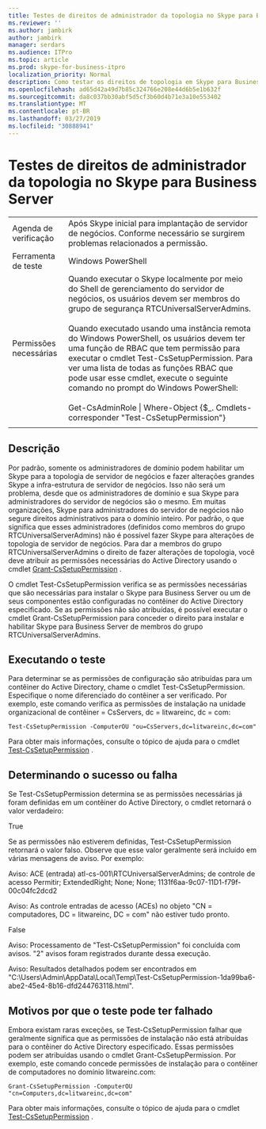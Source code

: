 ```yaml
---
title: Testes de direitos de administrador da topologia no Skype para Business Server
ms.reviewer: ''
ms.author: jambirk
author: jambirk
manager: serdars
ms.audience: ITPro
ms.topic: article
ms.prod: skype-for-business-itpro
localization_priority: Normal
description: Como testar os direitos de topologia em Skype para Business Server
ms.openlocfilehash: ad65d42a49d7b85c324766e208e44d6b5e1b632f
ms.sourcegitcommit: da8c037bb30abf5d5cf3b60d4b71e3a10e553402
ms.translationtype: MT
ms.contentlocale: pt-BR
ms.lasthandoff: 03/27/2019
ms.locfileid: "30888941"
---
```

# <a name="testing-admin-topology-rights-in-skype-for-business-server"></a>Testes de direitos de administrador da topologia no Skype para Business Server

| | |
|--|--|
|Agenda de verificação|Após Skype inicial para implantação de servidor de negócios. Conforme necessário se surgirem problemas relacionados a permissão.|
|Ferramenta de teste|Windows PowerShell|
|Permissões necessárias|Quando executar o Skype localmente por meio do Shell de gerenciamento do servidor de negócios, os usuários devem ser membros do grupo de segurança RTCUniversalServerAdmins.<br/><br/>Quando executado usando uma instância remota do Windows PowerShell, os usuários devem ter uma função de RBAC que tem permissão para executar o cmdlet Test-CsSetupPermission. Para ver uma lista de todas as funções RBAC que pode usar esse cmdlet, execute o seguinte comando no prompt do Windows PowerShell:<br/><br/>Get-CsAdminRole \| Where-Object {$_. Cmdlets-corresponder "Test-CsSetupPermission"}|
|||

## <a name="description"></a>Descrição

Por padrão, somente os administradores de domínio podem habilitar um Skype para a topologia de servidor de negócios e fazer alterações grandes Skype a infra-estrutura de servidor de negócios. Isso não será um problema, desde que os administradores de domínio e sua Skype para administradores do servidor de negócios são o mesmo. Em muitas organizações, Skype para administradores do servidor de negócios não segure direitos administrativos para o domínio inteiro. Por padrão, o que significa que esses administradores (definidos como membros do grupo RTCUniversalServerAdmins) não é possível fazer Skype para alterações de topologia de servidor de negócios. Para dar a membros do grupo RTCUniversalServerAdmins o direito de fazer alterações de topologia, você deve atribuir as permissões necessárias do Active Directory usando o cmdlet [Grant-CsSetupPermission](https://docs.microsoft.com/en-us/powershell/module/skype/Grant-CsSetupPermission) .
 
O cmdlet Test-CsSetupPermission verifica se as permissões necessárias que são necessárias para instalar o Skype para Business Server ou um de seus componentes estão configuradas no contêiner do Active Directory especificado. Se as permissões não são atribuídas, é possível executar o cmdlet Grant-CsSetupPermission para conceder o direito para instalar e habilitar Skype para Business Server de membros do grupo RTCUniversalServerAdmins.

## <a name="running-the-test"></a>Executando o teste

Para determinar se as permissões de configuração são atribuídas para um contêiner do Active Directory, chame o cmdlet Test-CsSetupPermission. Especifique o nome diferenciado do contêiner a ser verificado. Por exemplo, este comando verifica as permissões de instalação na unidade organizacional de contêiner = CsServers, dc = litwareinc, dc = com:

`Test-CsSetupPermission -ComputerOU "ou=CsServers,dc=litwareinc,dc=com"`

Para obter mais informações, consulte o tópico de ajuda para o cmdlet [Test-CsSetupPermission](https://docs.microsoft.com/en-us/powershell/module/skype/Test-CsSetupPermission) .

## <a name="determining-success-or-failure"></a>Determinando o sucesso ou falha

Se Test-CsSetupPermission determina se as permissões necessárias já foram definidas em um contêiner do Active Directory, o cmdlet retornará o valor verdadeiro:

True 

Se as permissões não estiverem definidas, Test-CsSetupPermission retornará o valor falso. Observe que esse valor geralmente será incluído em várias mensagens de aviso. Por exemplo:

Aviso: ACE (entrada) atl-cs-001\RTCUniversalServerAdmins; de controle de acesso Permitir; ExtendedRight; None; None; 1131f6aa-9c07-11D1-f79f-00c04fc2dcd2 

Aviso: As controle entradas de acesso (ACEs) no objeto "CN = computadores, DC = litwareinc, DC = com" não estiver tudo pronto. 

False 

Aviso: Processamento de "Test-CsSetupPermission" foi concluída com avisos. "2" avisos foram registrados durante dessa execução. 

Aviso: Resultados detalhados podem ser encontrados em "C:\Users\Admin\AppData\Local\Temp\Test-CsSetupPermission-1da99ba6-abe2-45e4-8b16-dfd244763118.html". 

## <a name="reasons-why-the-test-might-have-failed"></a>Motivos por que o teste pode ter falhado

Embora existam raras exceções, se Test-CsSetupPermission falhar que geralmente significa que as permissões de instalação não está atribuídas para o contêiner do Active Directory especificado. Essas permissões podem ser atribuídas usando o cmdlet Grant-CsSetupPermission. Por exemplo, este comando concede permissões de instalação para o contêiner de computadores no domínio litwareinc.com:

`Grant-CsSetupPermission -ComputerOU "cn=Computers,dc=litwareinc,dc=com"`

Para obter mais informações, consulte o tópico de ajuda para o cmdlet [Test-CsSetupPermission](https://docs.microsoft.com/en-us/powershell/module/skype/Test-CsSetupPermission) .
